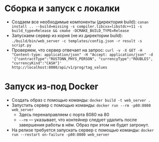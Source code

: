 # Сборка и запуск с локалки

* Создаем все необходимые компоненты (директория build): ```conan install .. --build=missing -s compiler.libcxx=libstdc++11 -s build_type=Release && cmake -DCMAKE_BUILD_TYPE=Release```
* Запускаем сервер из корня (не из директории build): ```./build/bin/web_server -c templates/config.json -r result -s script.py```
* Проверяем, что сервер отвечает на запрос: ```curl -v -X GET -H "Content-type: application/json" -H "Accept: application/json" -d '{"contractType":"RUSTONN_PHYS_PERSON", "currencyType":"ROUBLES", "currencyKind":"CASH"}' http://localhost:8080/api/v1/prog/tag_values```

# Запуск из-под Docker

* Создать образ с помощью команды: ```docker build -t web_server .```
* Запустить сервер с помощью команды: ```docker run --rm -p80:8080 web_server```
    - Здесь перенаправляем с порта 8080 на 80
    - ```--rm``` — указывает, что контейнер следует удалить после завершения работы в нём. Образ при этом не будет затронут.
* На релизе требуется запускать сервер с помощью команды: ```docker run --restart on-failure -p80:8080 web_server```
